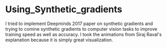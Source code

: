 # Using_Synthetic_gradients
I tried to implement Deepminds 2017 paper on synthetic gradients and trying to comine synthetic gradients to computer vision tasks to improve training speed as well as accuracy. I took the animations from Siraj Raval's explanation because it is simply great visualization.
